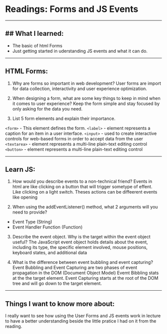# Readings: Forms and JS Events

---

## ## What I learned:
- The basic of html Forms
- Just getting started in uderstanding JS events and what it can do. 

---

## HTML Forms:

1. Why are forms so important in web development?
User forms are import for data collection, interactivity  and user experience optimization.

2. When designing a form, what are some key things to keep in mind when it comes to user experience?
Keep the form simple and stay focused by only asking for the data you need.

3. List 5 form elements and explain their importance.

`<form>` - This element defines the form.
`<label>` - element represents a caption for an item in a user interface.
`<input>` - used to create interactive controls for web-based forms in order to accept data from the user
`<textarea>` - element represents a multi-line plain-text editing control
`<button>` - element represents a multi-line plain-text editing control

---

## Learn JS:
1. How would you describe events to a non-technical friend?
Events in html are like clicking on a button that will trigger sometype of effent. Like clicking on a light switch.  Theses actions can be diffeerent events like opening 

2. When using the addEventListener() method, what 2 arguments will you need to provide?
- Event Type (String)
- Event Handler Function (Function)

3. Describe the event object. Why is the target within the event object useful?
The JavaScript event object holds details about the event, including its type, the specific element involved, mouse positions, keyboard states, and additional data

4. What is the difference between event bubbling and event capturing?
Event Bubbling and Event Capturing are two phases of event propagation in the DOM (Document Object Model)
Evemt Bibbling stats at the the target element.
Event Capturing starts at the root of the DOM tree and will go down to the target element.

---

## Things I want to know more about:
I really want to see how using the User Forms and JS events work in lecture to have a better understanding beside the little pratice I had on it from the reading.